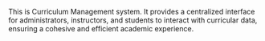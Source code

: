 This is Curriculum Management system. It provides a centralized interface for administrators, instructors, and students to interact with curricular data, ensuring a cohesive and efficient academic experience.
